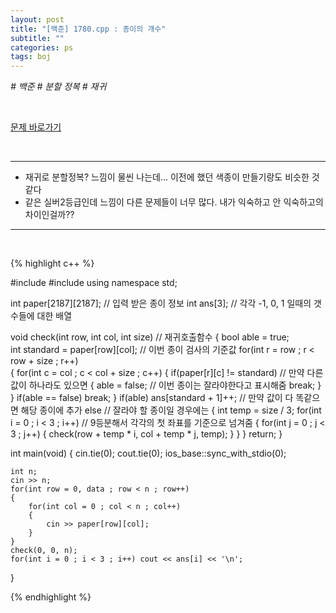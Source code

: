 ```yaml
---
layout: post
title: "[백준] 1780.cpp : 종이의 개수"
subtitle: ""
categories: ps
tags: boj
---
```


*# 백준 # 분할 정복 # 재귀*

<br>

[문제 바로가기](https://www.acmicpc.net/problem/1780)

<br>

---

- 재귀로 분할정복? 느낌이 물씬 나는데... 이전에 했던 색종이 만들기랑도 비슷한 것 같다
- 같은 실버2등급인데 느낌이 다른 문제들이 너무 많다. 내가 익숙하고 안 익숙하고의 차이인걸까??

---
<br>

{% highlight c++ %}

#include <iostream>
#include <vector>
using namespace std;

int paper[2187][2187];      // 입력 받은 종이 정보
int ans[3];                 // 각각 -1, 0, 1 일때의 갯수들에 대한 배열

void check(int row, int col, int size)              // 재귀호출함수
{
    bool able = true;                               
    int standard = paper[row][col];                 // 이번 종이 검사의 기준값
    for(int r = row ; r < row + size ; r++)         
    {
        for(int c = col ; c < col + size ; c++)
        {
            if(paper[r][c] != standard)             // 만약 다른 값이 하나라도 있으면
            {
                able = false;                       // 이번 종이는 잘라야한다고 표시해줌
                break;
            }
        }
        if(able == false) break;
    }
    if(able) ans[standard + 1]++;                   // 만약 값이 다 똑같으면 해당 종이에 추가
    else                                            // 잘라야 할 종이일 경우에는
    {
        int temp = size / 3;
        for(int i = 0 ; i < 3 ; i++)                // 9등분해서 각각의 첫 좌표를 기준으로 넘겨줌
        {
            for(int j = 0 ; j < 3 ; j++)
            {
                check(row + temp * i, col + temp * j, temp);
            }
        }
    }
    return;
}

int main(void)
{
    cin.tie(0);
    cout.tie(0);
    ios_base::sync_with_stdio(0);

    int n;
    cin >> n;
    for(int row = 0, data ; row < n ; row++)
    {
        for(int col = 0 ; col < n ; col++)
        {
            cin >> paper[row][col];
        }
    }
    check(0, 0, n);
    for(int i = 0 ; i < 3 ; i++) cout << ans[i] << '\n';
}

{% endhighlight %}

